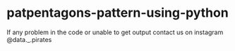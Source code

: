 # patpentagons-pattern-using-python
If any problem in the code or unable to get output contact us on instagram @data._.pirates
